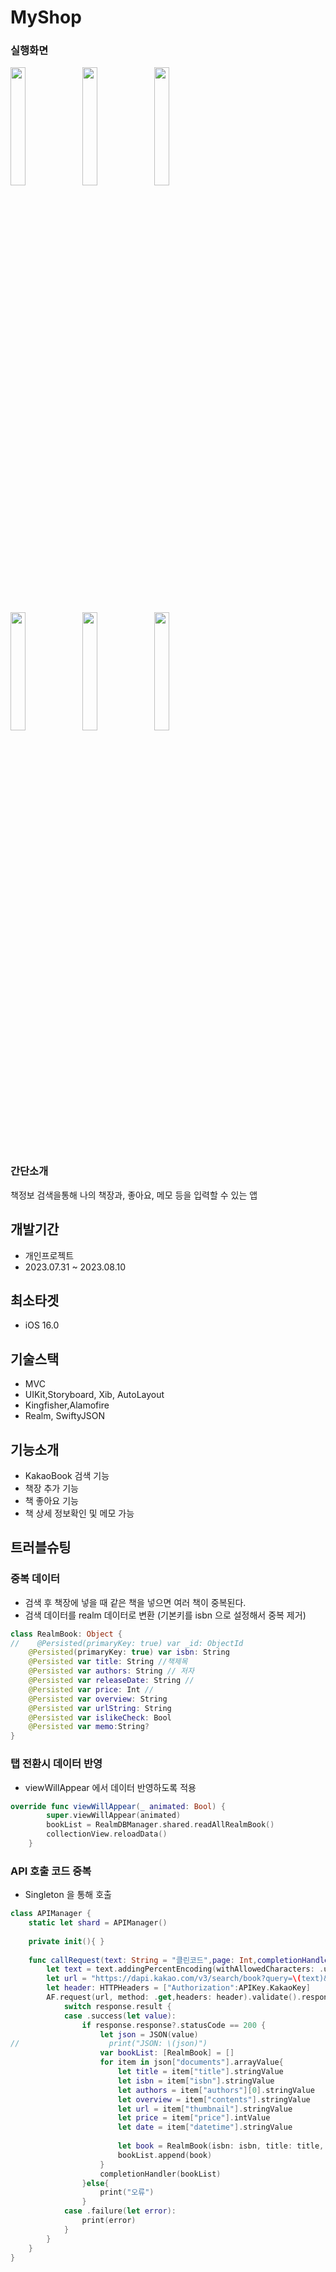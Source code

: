  

# MyShop

### 실행화면
<p>
<!-- [둘러보기메인] -->
<img src = "https://github.com/LEESANGNAM/BookWorm/assets/61412496/8d3293eb-cfde-48a9-9d7c-5060648d9f13" width="22%"/> 
<!-- [책장에추가] -->
<img src = "https://github.com/LEESANGNAM/BookWorm/assets/61412496/840ef527-b19b-47a9-b930-4d9defb41ef0" width="22%"/>  
<!-- [책검색] -->
<img src = "https://github.com/LEESANGNAM/BookWorm/assets/61412496/cb9c6956-52be-4d91-832f-e85361bc78bd" width="22%"/> 
</p>
 <p>
<!-- [책상세정보] -->
<img src = "https://github.com/LEESANGNAM/BookWorm/assets/61412496/367ee7ed-88c9-4df4-8265-5550f319c813" width="22%"/> 
<!-- [나의책방] -->
<img src = "https://github.com/LEESANGNAM/BookWorm/assets/61412496/b6eae85a-4b83-4653-a5d2-c5ff545faea2" width="22%"/>  
<!-- [나의좋아요] -->
<img src = "https://github.com/LEESANGNAM/BookWorm/assets/61412496/3058ee2a-5948-488d-b6f1-845408f19633" width="22%"/>  
</p>

### 간단소개
책정보 검색을통해 나의 책장과, 좋아요, 메모 등을 입력할 수 있는 앱

## 개발기간
+ 개인프로젝트
+ 2023.07.31 ~ 2023.08.10
## 최소타겟
+ iOS 16.0

## 기술스택
+ MVC 
+ UIKit,Storyboard, Xib, AutoLayout
+ Kingfisher,Alamofire
+ Realm, SwiftyJSON

## 기능소개
+ KakaoBook 검색 기능
+ 책장 추가 기능
+ 책 좋아요 기능
+ 책 상세 정보확인 및 메모 가능

## 트러블슈팅

### 중복 데이터
+ 검색 후 책장에 넣을 때 같은 책을 넣으면 여러 책이 중복된다.
+ 검색 데이터를 realm 데이터로 변환 (기본키를 isbn 으로 설정해서 중복 제거)
~~~ swift
class RealmBook: Object {
//    @Persisted(primaryKey: true) var _id: ObjectId
    @Persisted(primaryKey: true) var isbn: String
    @Persisted var title: String //책제목
    @Persisted var authors: String // 저자
    @Persisted var releaseDate: String //
    @Persisted var price: Int // 
    @Persisted var overview: String
    @Persisted var urlString: String
    @Persisted var islikeCheck: Bool
    @Persisted var memo:String?
}
~~~

### 탭 전환시 데이터 반영
+ viewWillAppear 에서 데이터 반영하도록 적용
~~~ swift 
override func viewWillAppear(_ animated: Bool) {
        super.viewWillAppear(animated)
        bookList = RealmDBManager.shared.readAllRealmBook()
        collectionView.reloadData()
    }
~~~

### API 호출 코드 중복 
+ Singleton 을 통해 호출
~~~ swift 
class APIManager {
    static let shard = APIManager()
    
    private init(){ }
    
    func callRequest(text: String = "클린코드",page: Int,completionHandler: @escaping ([RealmBook])->Void){
        let text = text.addingPercentEncoding(withAllowedCharacters: .urlQueryAllowed)!
        let url = "https://dapi.kakao.com/v3/search/book?query=\(text)&size=30&page=\(page)"
        let header: HTTPHeaders = ["Authorization":APIKey.KakaoKey]
        AF.request(url, method: .get,headers: header).validate().responseJSON { response in
            switch response.result {
            case .success(let value):
                if response.response?.statusCode == 200 {
                    let json = JSON(value)
//                    print("JSON: \(json)")
                    var bookList: [RealmBook] = []
                    for item in json["documents"].arrayValue{
                        let title = item["title"].stringValue
                        let isbn = item["isbn"].stringValue
                        let authors = item["authors"][0].stringValue
                        let overview = item["contents"].stringValue
                        let url = item["thumbnail"].stringValue
                        let price = item["price"].intValue
                        let date = item["datetime"].stringValue
                        
                        let book = RealmBook(isbn: isbn, title: title, authors: authors , releaseDate: date.changeFormatDateString(), price: price, overview: overview, urlString: url)
                        bookList.append(book)
                    }
                    completionHandler(bookList)
                }else{
                    print("오류")
                }
            case .failure(let error):
                print(error)
            }
        }
    }
}
~~~
